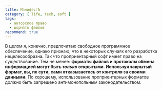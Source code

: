 ```yaml
---
title: МанифестЪ
category: [ life, tech, soft ]
tags:
  - авторское право
  - форматы файлов
recommend: true
---
```

В целом я, конечно, предпочитаю свободное программное обеспечение, однако признаю, что в некоторых случаях его разработка
нецелесообразна. Так что проприентарный софт имеет право на существование. Тем не менее: **форматы файлов и протоколы обмена
информацией могут быть *только* открытыми. Используя закрытый формат, вы, по сути, сами отказываетесь от контроля за своими
данными**. По хорошему, использование проприентарных форматов должно быть запрещено антимонопольным законодательством.
